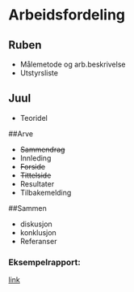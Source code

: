 # Arbeidsfordeling

## Ruben
- Målemetode og arb.beskrivelse
- Utstyrsliste
 
## Juul
- Teoridel

##Arve
- ~~Sammendrag~~
- Innleding
- ~~Forside~~
- ~~Tittelside~~
- Resultater
- Tilbakemelding

##Sammen

- diskusjon
- konklusjon
- Referanser

### Eksempelrapport: 
[link](https://docs.google.com/viewer?a=v&q=cache:S2ijFQUXF7gJ:folk.ntnu.no/einersen/arkiv/1.klasse/02v/TFE4110-Digtek/Labrapport%2520gruppe%2520145%2520terning.doc+&hl=no&gl=no&pid=bl&srcid=ADGEEShf-4RJhCUsjoLybwXwHnetkDy36wMSB3lJ5RR21A2xsIiuJMyN6h1UCTieG6kQCO7HBgq11GtI1pnqm_aJhdcfBfGHE5xmM8lPeJCulVCpZQ5C_XsDQMZZC1stCQ_vVfqGWwRB&sig=AHIEtbRjfCS4CHe1xhj4KlDeGC87CNtovg&pli=1)